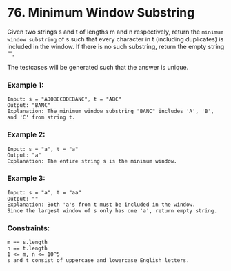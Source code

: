 # 76. Minimum Window Substring

Given two strings s and t of lengths m and n respectively, return the `minimum window substring`
 of s such that every character in t (including duplicates) is included in the window. If there is no such substring, return the empty string "".

The testcases will be generated such that the answer is unique.

 

### Example 1:
```
Input: s = "ADOBECODEBANC", t = "ABC"
Output: "BANC"
Explanation: The minimum window substring "BANC" includes 'A', 'B', and 'C' from string t.
```
### Example 2:
```
Input: s = "a", t = "a"
Output: "a"
Explanation: The entire string s is the minimum window.
```
### Example 3:
```
Input: s = "a", t = "aa"
Output: ""
Explanation: Both 'a's from t must be included in the window.
Since the largest window of s only has one 'a', return empty string.
```
 

### Constraints:
```
m == s.length
n == t.length
1 <= m, n <= 10^5
s and t consist of uppercase and lowercase English letters.
```
